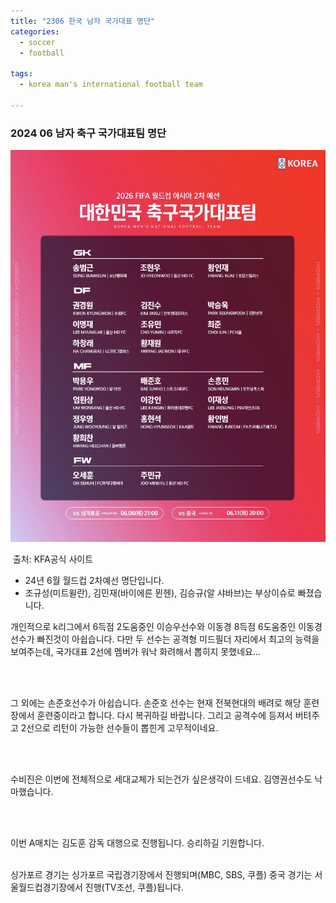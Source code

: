 ```yaml
---
title: "2306 한국 남자 국가대표 명단"
categories:
  - soccer
  - football

tags:
  - korea man's international football team

---
```


### 2024 06 남자 축구 국가대표팀 명단

<img src="https://github.com/Youngjin-KimY/Youngjin-KimY.github.io/blob/main/assets/images/international-a-man-2405.png?raw=true" alt="image-20220210122316921" style="zoom:" />

​																		  출처: KFA공식 사이트

- 24년 6월 월드컵 2차예선 명단입니다.
- 조규성(미트윌란), 김민재(바이에른 뮌헨), 김승규(알 샤바브)는 부상이슈로 빠졌습니다.

개인적으로 k리그에서 6득점 2도움중인 이승우선수와 이동경 8득점 6도움중인 이동경선수가 빠진것이 아쉽습니다. 다만 두 선수는 공격형 미드필더 자리에서 최고의 능력을 보여주는데, 국가대표 2선에 멤버가 워낙 화려해서 뽑히지 못했네요...

<br/><br/>

그 외에는 손준호선수가 아쉽습니다. 손준호 선수는 현재 전북현대의 배려로 해당 훈련장에서 훈련중이라고 합니다. 다시 복귀하길 바랍니다. 그리고 공격수에 등져서 버텨주고 2선으로 리턴이 가능한 선수들이 뽑힌게 고무적이네요.

<br/><br/>

수비진은 이번에 전체적으로 세대교체가 되는건가 싶은생각이 드네요. 김영권선수도 낙마했습니다.

<br/><br/>

이번  A매치는 김도훈 감독 대행으로 진행됩니다. 승리하길 기원합니다. 
<br/><br/>

싱가포르 경기는 싱가포르 국립경기장에서 진행되며(MBC, SBS, 쿠플) 중국 경기는 서울월드컵경기장에서 진행(TV조선, 쿠플)됩니다.
